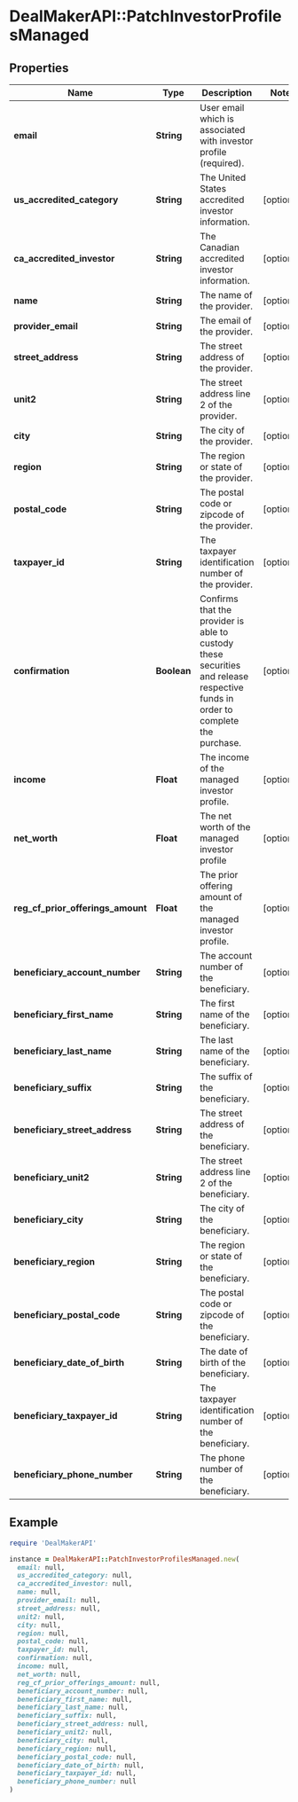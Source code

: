 # DealMakerAPI::PatchInvestorProfilesManaged

## Properties

| Name | Type | Description | Notes |
| ---- | ---- | ----------- | ----- |
| **email** | **String** | User email which is associated with investor profile (required). |  |
| **us_accredited_category** | **String** | The United States accredited investor information. | [optional] |
| **ca_accredited_investor** | **String** | The Canadian accredited investor information. | [optional] |
| **name** | **String** | The name of the provider. | [optional] |
| **provider_email** | **String** | The email of the provider. | [optional] |
| **street_address** | **String** | The street address of the provider. | [optional] |
| **unit2** | **String** | The street address line 2 of the provider. | [optional] |
| **city** | **String** | The city of the provider. | [optional] |
| **region** | **String** | The region or state of the provider. | [optional] |
| **postal_code** | **String** | The postal code or zipcode of the provider. | [optional] |
| **taxpayer_id** | **String** | The taxpayer identification number of the provider. | [optional] |
| **confirmation** | **Boolean** | Confirms that the provider is able to custody these securities and release respective funds in order to complete the purchase. | [optional] |
| **income** | **Float** | The income of the managed investor profile. | [optional] |
| **net_worth** | **Float** | The net worth of the managed investor profile | [optional] |
| **reg_cf_prior_offerings_amount** | **Float** | The prior offering amount of the managed investor profile. | [optional] |
| **beneficiary_account_number** | **String** | The account number of the beneficiary. | [optional] |
| **beneficiary_first_name** | **String** | The first name of the beneficiary. | [optional] |
| **beneficiary_last_name** | **String** | The last name of the beneficiary. | [optional] |
| **beneficiary_suffix** | **String** | The suffix of the beneficiary. | [optional] |
| **beneficiary_street_address** | **String** | The street address of the beneficiary. | [optional] |
| **beneficiary_unit2** | **String** | The street address line 2 of the beneficiary. | [optional] |
| **beneficiary_city** | **String** | The city of the beneficiary. | [optional] |
| **beneficiary_region** | **String** | The region or state of the beneficiary. | [optional] |
| **beneficiary_postal_code** | **String** | The postal code or zipcode of the beneficiary. | [optional] |
| **beneficiary_date_of_birth** | **String** | The date of birth of the beneficiary. | [optional] |
| **beneficiary_taxpayer_id** | **String** | The taxpayer identification number of the beneficiary. | [optional] |
| **beneficiary_phone_number** | **String** | The phone number of the beneficiary. | [optional] |

## Example

```ruby
require 'DealMakerAPI'

instance = DealMakerAPI::PatchInvestorProfilesManaged.new(
  email: null,
  us_accredited_category: null,
  ca_accredited_investor: null,
  name: null,
  provider_email: null,
  street_address: null,
  unit2: null,
  city: null,
  region: null,
  postal_code: null,
  taxpayer_id: null,
  confirmation: null,
  income: null,
  net_worth: null,
  reg_cf_prior_offerings_amount: null,
  beneficiary_account_number: null,
  beneficiary_first_name: null,
  beneficiary_last_name: null,
  beneficiary_suffix: null,
  beneficiary_street_address: null,
  beneficiary_unit2: null,
  beneficiary_city: null,
  beneficiary_region: null,
  beneficiary_postal_code: null,
  beneficiary_date_of_birth: null,
  beneficiary_taxpayer_id: null,
  beneficiary_phone_number: null
)
```

